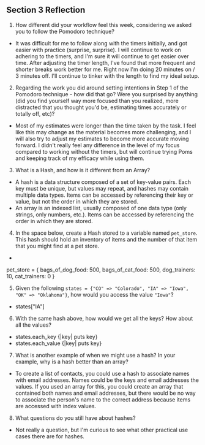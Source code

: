 ## Section 3 Reflection

1. How different did your workflow feel this week, considering we asked you to follow the Pomodoro technique?
  * It was difficult for me to follow along with the timers initially, and got easier with practice (surprise, surprise). I will continue to work on adhering to the timers, and I'm sure it will continue to get easier over time.  After adjusting the timer length, I've found that more frequent and shorter breaks work better for me.  Right now I'm doing 20 minutes on / 3 minutes off.  I'll continue to tinker with the length to find my ideal setup.

2. Regarding the work you did around setting intentions in Step 1 of the Pomodoro technique - how did that go? Were you surprised by anything (did you find yourself way more focused than you realized, more distracted that you thought you'd be, estimating times accurately or totally off, etc)?
  * Most of my estimates were longer than the time taken by the task. I feel like this may change as the material becomes more challenging, and I will also try to adjust my estimates to become more accurate moving forward. I didn't really feel any difference in the level of my focus compared to working without the timers, but will continue trying Poms and keeping track of my efficacy while using them.

3. What is a Hash, and how is it different from an Array?
  * A hash is a data structure composed of a set of key-value pairs. Each key must be unique, but values may repeat, and hashes may contain multiple data types. Items can be accessed by referencing their key or value, but not the order in which they are stored.
  * An array is an indexed list, usually composed of one data type (only strings, only numbers, etc.). Items can be accessed by referencing the order in which they are stored.

4. In the space below, create a Hash stored to a variable named `pet_store`.  This hash should hold an inventory of items and the number of that item that you might find at a pet store.
  * ```ruby
  pet_store = {
    bags_of_dog_food: 500,
    bags_of_cat_food: 500,
    dog_trainers: 10,
    cat_trainers: 0
  }

5. Given the following `states = {"CO" => "Colorado", "IA" => "Iowa", "OK" => "Oklahoma"}`, how would you access the value `"Iowa"`?
  * states["IA"]

6. With the same hash above, how would we get all the keys?  How about all the values?
  * states.each_key {|key| puts key}
  * states.each_value {|key| puts key}

7. What is another example of when we might use a hash?  In your example, why is a hash better than an array?
  * To create a list of contacts, you could use a hash to associate names with email addresses. Names could be the keys and email addresses the values. If you used an array for this, you could create an array that contained both names and email addresses, but there would be no way to associate the person's name to the correct address because items are accessed with index values.

8. What questions do you still have about hashes?
  * Not really a question, but I'm curious to see what other practical use cases there are for hashes.
